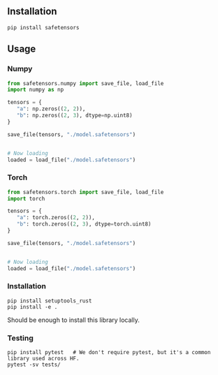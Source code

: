 ## Installation

```
pip install safetensors
```


## Usage

### Numpy

```python
from safetensors.numpy import save_file, load_file
import numpy as np

tensors = {
   "a": np.zeros((2, 2)),
   "b": np.zeros((2, 3), dtype=np.uint8)
}

save_file(tensors, "./model.safetensors")


# Now loading
loaded = load_file("./model.safetensors")
```

### Torch

```python
from safetensors.torch import save_file, load_file
import torch

tensors = {
   "a": torch.zeros((2, 2)),
   "b": torch.zeros((2, 3), dtype=torch.uint8)
}

save_file(tensors, "./model.safetensors")


# Now loading
loaded = load_file("./model.safetensors")
```

### Installation

```
pip install setuptools_rust
pip install -e .
```
Should be enough to install this library locally.

### Testing

```
pip install pytest   # We don't require pytest, but it's a common library used across HF.
pytest -sv tests/
```

